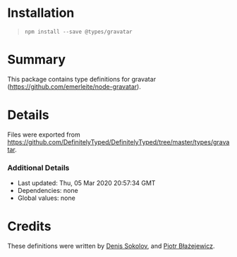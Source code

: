 # Installation
> `npm install --save @types/gravatar`

# Summary
This package contains type definitions for gravatar (https://github.com/emerleite/node-gravatar).

# Details
Files were exported from https://github.com/DefinitelyTyped/DefinitelyTyped/tree/master/types/gravatar.

### Additional Details
 * Last updated: Thu, 05 Mar 2020 20:57:34 GMT
 * Dependencies: none
 * Global values: none

# Credits
These definitions were written by [Denis Sokolov](https://github.com/denis-sokolov), and [Piotr Błażejewicz](https://github.com/peterblazejewicz).
